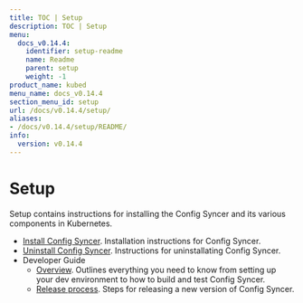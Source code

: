 ```yaml
---
title: TOC | Setup
description: TOC | Setup
menu:
  docs_v0.14.4:
    identifier: setup-readme
    name: Readme
    parent: setup
    weight: -1
product_name: kubed
menu_name: docs_v0.14.4
section_menu_id: setup
url: /docs/v0.14.4/setup/
aliases:
- /docs/v0.14.4/setup/README/
info:
  version: v0.14.4
---
```


# Setup

Setup contains instructions for installing the Config Syncer and its various components in Kubernetes.

- [Install Config Syncer](/docs/v0.14.4/setup/install). Installation instructions for Config Syncer.
- [Uninstall Config Syncer](/docs/v0.14.4/setup/uninstall). Instructions for uninstallating Config Syncer.
- Developer Guide
  - [Overview](/docs/v0.14.4/setup/developer-guide/overview). Outlines everything you need to know from setting up your dev environment to how to build and test Config Syncer.
  - [Release process](/docs/v0.14.4/setup/developer-guide/release). Steps for releasing a new version of Config Syncer.
